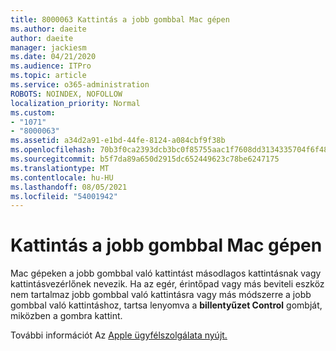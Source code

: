 ```yaml
---
title: 8000063 Kattintás a jobb gombbal Mac gépen
ms.author: daeite
author: daeite
manager: jackiesm
ms.date: 04/21/2020
ms.audience: ITPro
ms.topic: article
ms.service: o365-administration
ROBOTS: NOINDEX, NOFOLLOW
localization_priority: Normal
ms.custom:
- "1071"
- "8000063"
ms.assetid: a34d2a91-e1bd-44fe-8124-a084cbf9f38b
ms.openlocfilehash: 70b3f0ca2393dcb3bc0f85755aac1f7608dd3134335704f6f48af43fb33b4af8
ms.sourcegitcommit: b5f7da89a650d2915dc652449623c78be6247175
ms.translationtype: MT
ms.contentlocale: hu-HU
ms.lasthandoff: 08/05/2021
ms.locfileid: "54001942"
---
```

# <a name="how-to-right-click-on-a-mac"></a>Kattintás a jobb gombbal Mac gépen

Mac gépeken a jobb gombbal való kattintást másodlagos kattintásnak vagy kattintásvezérlőnek nevezik. Ha az egér, érintőpad vagy más beviteli eszköz nem tartalmaz jobb gombbal való kattintásra vagy más módszerre a jobb gombbal való kattintáshoz, tartsa lenyomva a **billentyűzet Control** gombját, miközben a gombra kattint.
  
További információt Az [Apple ügyfélszolgálata nyújt.](https://go.microsoft.com/fwlink/?linkid=2022220&amp;clcid=0x409)
  